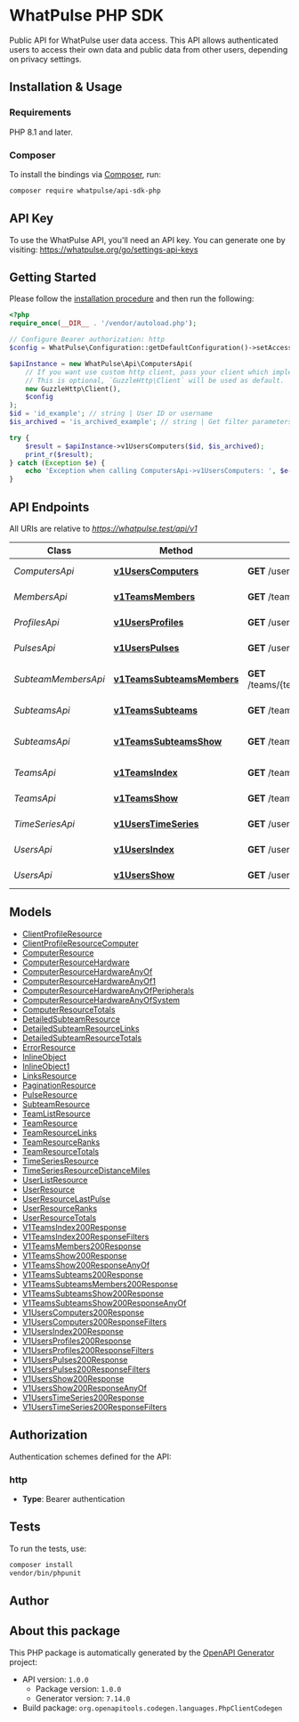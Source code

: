 # WhatPulse PHP SDK

Public API for WhatPulse user data access. This API allows authenticated users to access their own data and public data from other users, depending on privacy settings.

## Installation & Usage

### Requirements

PHP 8.1 and later.

### Composer

To install the bindings via [Composer](https://getcomposer.org/), run:

```bash
composer require whatpulse/api-sdk-php
```

## API Key

To use the WhatPulse API, you'll need an API key. You can generate one by visiting: https://whatpulse.org/go/settings-api-keys

## Getting Started

Please follow the [installation procedure](#installation--usage) and then run the following:

```php
<?php
require_once(__DIR__ . '/vendor/autoload.php');

// Configure Bearer authorization: http
$config = WhatPulse\Configuration::getDefaultConfiguration()->setAccessToken('YOUR_ACCESS_TOKEN');

$apiInstance = new WhatPulse\Api\ComputersApi(
    // If you want use custom http client, pass your client which implements `GuzzleHttp\ClientInterface`.
    // This is optional, `GuzzleHttp\Client` will be used as default.
    new GuzzleHttp\Client(),
    $config
);
$id = 'id_example'; // string | User ID or username
$is_archived = 'is_archived_example'; // string | Get filter parameters

try {
    $result = $apiInstance->v1UsersComputers($id, $is_archived);
    print_r($result);
} catch (Exception $e) {
    echo 'Exception when calling ComputersApi->v1UsersComputers: ', $e->getMessage(), PHP_EOL;
}

```

## API Endpoints

All URIs are relative to *https://whatpulse.test/api/v1*

Class | Method | HTTP request | Description
------------ | ------------- | ------------- | -------------
*ComputersApi* | [**v1UsersComputers**](docs/Api/ComputersApi.md#v1userscomputers) | **GET** /users/{id}/computers | Get user computers
*MembersApi* | [**v1TeamsMembers**](docs/Api/MembersApi.md#v1teamsmembers) | **GET** /teams/{team_id}/members | Get team members
*ProfilesApi* | [**v1UsersProfiles**](docs/Api/ProfilesApi.md#v1usersprofiles) | **GET** /users/{id}/profiles | Get user profiles
*PulsesApi* | [**v1UsersPulses**](docs/Api/PulsesApi.md#v1userspulses) | **GET** /users/{id}/pulses | Get user pulses
*SubteamMembersApi* | [**v1TeamsSubteamsMembers**](docs/Api/SubteamMembersApi.md#v1teamssubteamsmembers) | **GET** /teams/{team_id}/subteams/{subteam_id}/members | Get subteam members
*SubteamsApi* | [**v1TeamsSubteams**](docs/Api/SubteamsApi.md#v1teamssubteams) | **GET** /teams/{team_id}/subteams | Get team subteams
*SubteamsApi* | [**v1TeamsSubteamsShow**](docs/Api/SubteamsApi.md#v1teamssubteamsshow) | **GET** /teams/{team_id}/subteams/{subteam_id} | Get subteam details
*TeamsApi* | [**v1TeamsIndex**](docs/Api/TeamsApi.md#v1teamsindex) | **GET** /teams | Search teams
*TeamsApi* | [**v1TeamsShow**](docs/Api/TeamsApi.md#v1teamsshow) | **GET** /teams/{team_id} | Get team details
*TimeSeriesApi* | [**v1UsersTimeSeries**](docs/Api/TimeSeriesApi.md#v1userstimeseries) | **GET** /users/{id}/time-series | Get user time series
*UsersApi* | [**v1UsersIndex**](docs/Api/UsersApi.md#v1usersindex) | **GET** /users | Search users
*UsersApi* | [**v1UsersShow**](docs/Api/UsersApi.md#v1usersshow) | **GET** /users/{id} | Get user details

## Models

- [ClientProfileResource](docs/Model/ClientProfileResource.md)
- [ClientProfileResourceComputer](docs/Model/ClientProfileResourceComputer.md)
- [ComputerResource](docs/Model/ComputerResource.md)
- [ComputerResourceHardware](docs/Model/ComputerResourceHardware.md)
- [ComputerResourceHardwareAnyOf](docs/Model/ComputerResourceHardwareAnyOf.md)
- [ComputerResourceHardwareAnyOf1](docs/Model/ComputerResourceHardwareAnyOf1.md)
- [ComputerResourceHardwareAnyOfPeripherals](docs/Model/ComputerResourceHardwareAnyOfPeripherals.md)
- [ComputerResourceHardwareAnyOfSystem](docs/Model/ComputerResourceHardwareAnyOfSystem.md)
- [ComputerResourceTotals](docs/Model/ComputerResourceTotals.md)
- [DetailedSubteamResource](docs/Model/DetailedSubteamResource.md)
- [DetailedSubteamResourceLinks](docs/Model/DetailedSubteamResourceLinks.md)
- [DetailedSubteamResourceTotals](docs/Model/DetailedSubteamResourceTotals.md)
- [ErrorResource](docs/Model/ErrorResource.md)
- [InlineObject](docs/Model/InlineObject.md)
- [InlineObject1](docs/Model/InlineObject1.md)
- [LinksResource](docs/Model/LinksResource.md)
- [PaginationResource](docs/Model/PaginationResource.md)
- [PulseResource](docs/Model/PulseResource.md)
- [SubteamResource](docs/Model/SubteamResource.md)
- [TeamListResource](docs/Model/TeamListResource.md)
- [TeamResource](docs/Model/TeamResource.md)
- [TeamResourceLinks](docs/Model/TeamResourceLinks.md)
- [TeamResourceRanks](docs/Model/TeamResourceRanks.md)
- [TeamResourceTotals](docs/Model/TeamResourceTotals.md)
- [TimeSeriesResource](docs/Model/TimeSeriesResource.md)
- [TimeSeriesResourceDistanceMiles](docs/Model/TimeSeriesResourceDistanceMiles.md)
- [UserListResource](docs/Model/UserListResource.md)
- [UserResource](docs/Model/UserResource.md)
- [UserResourceLastPulse](docs/Model/UserResourceLastPulse.md)
- [UserResourceRanks](docs/Model/UserResourceRanks.md)
- [UserResourceTotals](docs/Model/UserResourceTotals.md)
- [V1TeamsIndex200Response](docs/Model/V1TeamsIndex200Response.md)
- [V1TeamsIndex200ResponseFilters](docs/Model/V1TeamsIndex200ResponseFilters.md)
- [V1TeamsMembers200Response](docs/Model/V1TeamsMembers200Response.md)
- [V1TeamsShow200Response](docs/Model/V1TeamsShow200Response.md)
- [V1TeamsShow200ResponseAnyOf](docs/Model/V1TeamsShow200ResponseAnyOf.md)
- [V1TeamsSubteams200Response](docs/Model/V1TeamsSubteams200Response.md)
- [V1TeamsSubteamsMembers200Response](docs/Model/V1TeamsSubteamsMembers200Response.md)
- [V1TeamsSubteamsShow200Response](docs/Model/V1TeamsSubteamsShow200Response.md)
- [V1TeamsSubteamsShow200ResponseAnyOf](docs/Model/V1TeamsSubteamsShow200ResponseAnyOf.md)
- [V1UsersComputers200Response](docs/Model/V1UsersComputers200Response.md)
- [V1UsersComputers200ResponseFilters](docs/Model/V1UsersComputers200ResponseFilters.md)
- [V1UsersIndex200Response](docs/Model/V1UsersIndex200Response.md)
- [V1UsersProfiles200Response](docs/Model/V1UsersProfiles200Response.md)
- [V1UsersProfiles200ResponseFilters](docs/Model/V1UsersProfiles200ResponseFilters.md)
- [V1UsersPulses200Response](docs/Model/V1UsersPulses200Response.md)
- [V1UsersPulses200ResponseFilters](docs/Model/V1UsersPulses200ResponseFilters.md)
- [V1UsersShow200Response](docs/Model/V1UsersShow200Response.md)
- [V1UsersShow200ResponseAnyOf](docs/Model/V1UsersShow200ResponseAnyOf.md)
- [V1UsersTimeSeries200Response](docs/Model/V1UsersTimeSeries200Response.md)
- [V1UsersTimeSeries200ResponseFilters](docs/Model/V1UsersTimeSeries200ResponseFilters.md)

## Authorization

Authentication schemes defined for the API:
### http

- **Type**: Bearer authentication

## Tests

To run the tests, use:

```bash
composer install
vendor/bin/phpunit
```

## Author

## About this package

This PHP package is automatically generated by the [OpenAPI Generator](https://openapi-generator.tech) project:

- API version: `1.0.0`
    - Package version: `1.0.0`
    - Generator version: `7.14.0`
- Build package: `org.openapitools.codegen.languages.PhpClientCodegen`
